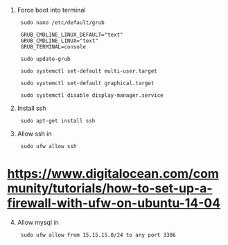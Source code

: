 1. Force boot into terminal

		sudo nano /etc/default/grub
		
		GRUB_CMDLINE_LINUX_DEFAULT="text"
		GRUB_CMDLINE_LINUX="text"
		GRUB_TERMINAL=console
		
		sudo update-grub
		
		sudo systemctl set-default multi-user.target
		
		sudo systemctl set-default graphical.target
		
		sudo systemctl disable display-manager.service

2. Install ssh

		sudo apt-get install ssh
		
3. Allow ssh in

		sudo ufw allow ssh
		
# https://www.digitalocean.com/community/tutorials/how-to-set-up-a-firewall-with-ufw-on-ubuntu-14-04

4. Allow mysql in
		
		sudo ufw allow from 15.15.15.0/24 to any port 3306
		
